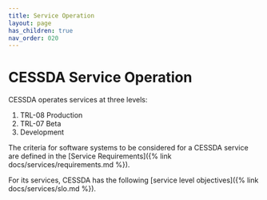 ```yaml
---
title: Service Operation
layout: page
has_children: true
nav_order: 020
---
```


# CESSDA Service Operation

CESSDA operates services at three levels:

1. TRL-08 Production
1. TRL-07 Beta
1. Development

The criteria for software systems to be considered for a CESSDA service
are defined in the [Service Requirements]({% link docs/services/requirements.md %}).

For its services, CESSDA has the following [service level objectives]({% link docs/services/slo.md %}).
